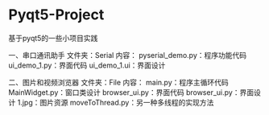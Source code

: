# Pyqt5-Project
基于pyqt5的一些小项目实践

一、串口通讯助手
文件夹：Serial
内容：
pyserial_demo.py：程序功能代码
ui_demo_1.py：界面代码
ui_demo_1.ui：界面设计

二、图片和视频浏览器
文件夹：File
内容：
main.py：程序主循环代码
MainWidget.py：窗口类设计
browser_ui.py：界面代码
browser_ui.py：界面设计
1.jpg：图片资源
moveToThread.py：另一种多线程的实现方法
